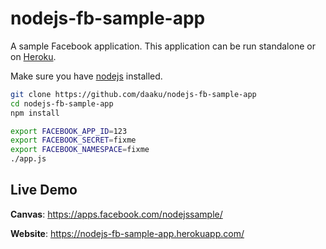 nodejs-fb-sample-app
====================

A sample Facebook application. This application can be run
standalone or on [Heroku](http://www.heroku.com/).

Make sure you have [nodejs](http://nodejs.org/) installed.

```sh
git clone https://github.com/daaku/nodejs-fb-sample-app
cd nodejs-fb-sample-app
npm install

export FACEBOOK_APP_ID=123
export FACEBOOK_SECRET=fixme
export FACEBOOK_NAMESPACE=fixme
./app.js
```

Live Demo
---------

**Canvas**: https://apps.facebook.com/nodejssample/

**Website**: https://nodejs-fb-sample-app.herokuapp.com/
